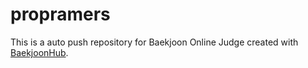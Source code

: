 # propramers
This is a auto push repository for Baekjoon Online Judge created with [BaekjoonHub](https://github.com/BaekjoonHub/BaekjoonHub).
